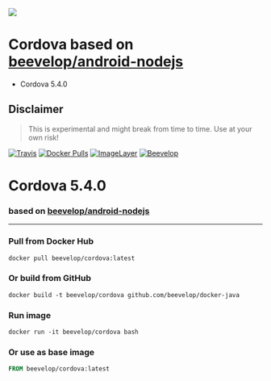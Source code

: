 [![](https://badge.imagelayers.io/beevelop/cordova:latest.svg)](https://imagelayers.io/?images=beevelop/cordova:latest 'Get your own badge on imagelayers.io')

# Cordova based on [beevelop/android-nodejs](https://github.com/beevelop/docker-android-nodejs)
- Cordova 5.4.0

## Disclaimer
> This is experimental and might break from time to time. Use at your own risk!


[![Travis](https://img.shields.io/travis/beevelop/docker-cordova.svg?style=flat-square)](https://travis-ci.org/beevelop/docker-cordova)
[![Docker Pulls](https://img.shields.io/docker/pulls/beevelop/cordova.svg?style=flat-square)](https://links.beevelop.com/d-cordova)
[![ImageLayer](https://badge.imagelayers.io/beevelop/cordova:latest.svg)](https://imagelayers.io/?images=beevelop/cordova:latest)
[![Beevelop](https://links.beevelop.com/honey-badge)](https://beevelop.com)

# Cordova 5.4.0
### based on [beevelop/android-nodejs](https://github.com/beevelop/docker-android-nodejs)
----
### Pull from Docker Hub
```
docker pull beevelop/cordova:latest
```

### Or build from GitHub
```
docker build -t beevelop/cordova github.com/beevelop/docker-java
```

### Run image
```
docker run -it beevelop/cordova bash
```

### Or use as base image
```Dockerfile
FROM beevelop/cordova:latest
```
